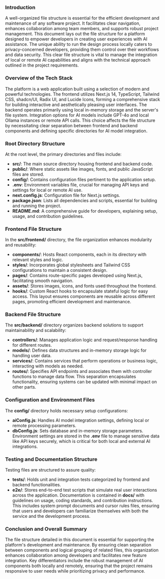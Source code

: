 ### Introduction

A well-organized file structure is essential for the efficient development and maintenance of any software project. It facilitates clear navigation, enhances collaboration among team members, and supports robust project management. This document lays out the file structure for a platform designed to empower developers in creating user experiences with AI assistance. The unique ability to run the design process locally caters to privacy-concerned developers, providing them control over their workflows and data security. This clear file structure is vital to manage the integration of local or remote AI capabilities and aligns with the technical approach outlined in the project requirements.

### Overview of the Tech Stack

The platform is a web application built using a selection of modern and powerful technologies. The frontend utilizes Next.js 14, TypeScript, Tailwind CSS, shadcn/UI, Radix UI, and Lucide Icons, forming a comprehensive stack for building interactive and aesthetically pleasing user interfaces. The backend operates primarily using local in-memory storage and the server's file system. Integration options for AI models include GPT-4o and local Ollama instances or remote API calls. This choice affects the file structure by necessitating clear separation between frontend and backend components and defining specific directories for AI model integration.

### Root Directory Structure

At the root level, the primary directories and files include:

*   **src/**: The main source directory housing frontend and backend code.
*   **public/**: Where static assets like images, fonts, and public JavaScript files are stored.
*   **config/**: Contains configuration files pertinent to the application setup.
*   **.env**: Environment variables file, crucial for managing API keys and settings for local or remote AI use.
*   **next.config.js**: Configuration file for Next.js settings.
*   **package.json**: Lists all dependencies and scripts, essential for building and running the project.
*   **README.md**: A comprehensive guide for developers, explaining setup, usage, and contribution guidelines.

### Frontend File Structure

In the **src/frontend/** directory, the file organization enhances modularity and reusability:

*   **components/**: Hosts React components, each in its directory with relevant styles and logic.
*   **styles/**: Incorporates global stylesheets and Tailwind CSS configurations to maintain a consistent design.
*   **pages/**: Contains route-specific pages developed using Next.js, facilitating smooth navigation.
*   **assets/**: Stores images, icons, and fonts used throughout the frontend.
*   **hooks/**: Custom React hooks to encapsulate stateful logic for easy access. This layout ensures components are reusable across different pages, promoting efficient development and maintenance.

### Backend File Structure

The **src/backend/** directory organizes backend solutions to support maintainability and scalability:

*   **controllers/**: Manages application logic and request/response handling for different routes.
*   **models/**: Defines data structures and in-memory storage logic for handling user data.
*   **services/**: Contains services that perform operations or business logic, interacting with models as needed.
*   **routes/**: Specifies API endpoints and associates them with controller functions to manage data flow. This separation encapsulates functionality, ensuring systems can be updated with minimal impact on other parts.

### Configuration and Environment Files

The **config/** directory holds necessary setup configurations:

*   **aiConfig.js**: Handles AI model integration settings, defining local or remote processing parameters.
*   **dbConfig.js**: Sets database and in-memory storage parameters. Environment settings are stored in the **.env** file to manage sensitive data like API keys securely, which is critical for both local and external AI integrations.

### Testing and Documentation Structure

Testing files are structured to assure quality:

*   **tests/**: Holds unit and integration tests categorized by frontend and backend functionalities.
*   **e2e/**: Stores end-to-end test scripts that simulate real user interactions across the application. Documentation is contained in **docs/** with guidelines on usage, coding standards, and contribution instructions. This includes system prompt documents and cursor rules files, ensuring that users and developers can familiarize themselves with both the service and the development process.

### Conclusion and Overall Summary

The file structure detailed in this document is essential for supporting the platform's development and maintenance. By ensuring clean separation between components and logical grouping of related files, this organization enhances collaboration among developers and facilitates new feature integration. Key differentiators include the robust management of AI components both locally and remotely, ensuring that the project remains responsive to user needs while prioritizing privacy and performance.

